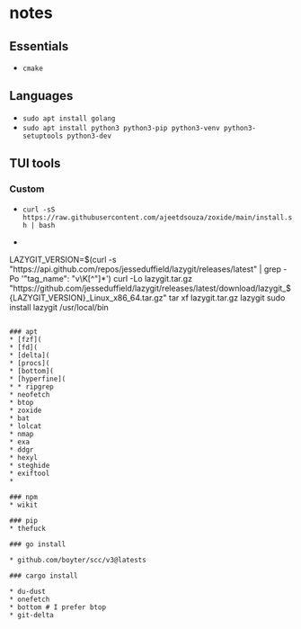 
# notes

## Essentials

* `cmake`

## Languages

* `sudo apt install golang`
* `sudo apt install python3 python3-pip python3-venv python3-setuptools python3-dev`

## TUI tools

### Custom
* `curl -sS https://raw.githubusercontent.com/ajeetdsouza/zoxide/main/install.sh | bash`
* ```
LAZYGIT_VERSION=$(curl -s "https://api.github.com/repos/jesseduffield/lazygit/releases/latest" | grep -Po '"tag_name": "v\K[^"]*')
curl -Lo lazygit.tar.gz "https://github.com/jesseduffield/lazygit/releases/latest/download/lazygit_${LAZYGIT_VERSION}_Linux_x86_64.tar.gz"
tar xf lazygit.tar.gz lazygit
sudo install lazygit /usr/local/bin
```

### apt
* [fzf](
* [fd](
* [delta](
* [procs](
* [bottom](
* [hyperfine](
* * ripgrep
* neofetch
* btop
* zoxide
* bat
* lolcat
* nmap
* exa
* ddgr
* hexyl
* steghide
* exiftool
*

### npm
* wikit

### pip
* thefuck

### go install

* github.com/boyter/scc/v3@latests

### cargo install

* du-dust
* onefetch
* bottom # I prefer btop
* git-delta
